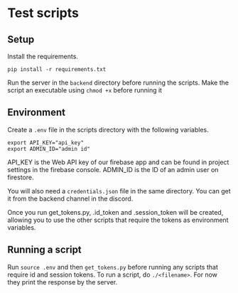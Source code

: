 # Test scripts

## Setup

Install the requirements. 
```
pip install -r requirements.txt
```

Run the server in the ```backend``` directory before running the scripts.
Make the script an executable using ```chmod +x``` before running it

## Environment

Create a ```.env``` file in the scripts directory with the following variables.

```
export API_KEY="api_key"
export ADMIN_ID="admin id"
```
API_KEY is the Web API key of our firebase app and can be found in project settings in the firebase console. ADMIN_ID is the ID of an admin user on firestore.

You will also need a ```credentials.json``` file in the same directory. You can get it from the backend channel in the discord.

Once you run get_tokens.py, .id_token and .session_token will be created, allowing you to use the other scripts that require the tokens as environment variables.

## Running a script

Run ```source .env``` and then ```get_tokens.py``` before running any scripts that require id and session tokens. To run a script, do ```./<filename>```. For now they print the response by the server.
